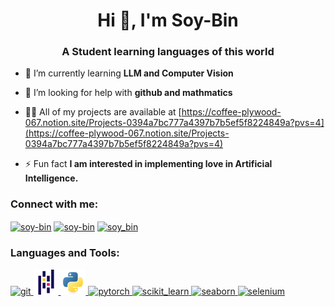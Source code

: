 <h1 align="center">Hi 👋, I'm Soy-Bin</h1>
<h3 align="center">A Student learning languages of this world</h3>

- 🌱 I’m currently learning **LLM and Computer Vision**

- 🤝 I’m looking for help with **github and mathmatics**

- 👨‍💻 All of my projects are available at [https://coffee-plywood-067.notion.site/Projects-0394a7bc777a4397b7b5ef5f8224849a?pvs=4](https://coffee-plywood-067.notion.site/Projects-0394a7bc777a4397b7b5ef5f8224849a?pvs=4)

- ⚡ Fun fact **I am interested in implementing love in Artificial Intelligence.**

<h3 align="left">Connect with me:</h3>
<p align="left">
<a href="https://kaggle.com/soy-bin" target="blank"><img align="center" src="https://raw.githubusercontent.com/rahuldkjain/github-profile-readme-generator/master/src/images/icons/Social/kaggle.svg" alt="soy-bin" height="30" width="40" /></a>
<a href="https://www.leetcode.com/soy-bin" target="blank"><img align="center" src="https://raw.githubusercontent.com/rahuldkjain/github-profile-readme-generator/master/src/images/icons/Social/leet-code.svg" alt="soy-bin" height="30" width="40" /></a>
<a href="https://discord.gg/soy_bin" target="blank"><img align="center" src="https://raw.githubusercontent.com/rahuldkjain/github-profile-readme-generator/master/src/images/icons/Social/discord.svg" alt="soy_bin" height="30" width="40" /></a>
</p>

<h3 align="left">Languages and Tools:</h3>
<p align="left"> <a href="https://git-scm.com/" target="_blank" rel="noreferrer"> <img src="https://www.vectorlogo.zone/logos/git-scm/git-scm-icon.svg" alt="git" width="40" height="40"/> </a> <a href="https://pandas.pydata.org/" target="_blank" rel="noreferrer"> <img src="https://raw.githubusercontent.com/devicons/devicon/2ae2a900d2f041da66e950e4d48052658d850630/icons/pandas/pandas-original.svg" alt="pandas" width="40" height="40"/> </a> <a href="https://www.python.org" target="_blank" rel="noreferrer"> <img src="https://raw.githubusercontent.com/devicons/devicon/master/icons/python/python-original.svg" alt="python" width="40" height="40"/> </a> <a href="https://pytorch.org/" target="_blank" rel="noreferrer"> <img src="https://www.vectorlogo.zone/logos/pytorch/pytorch-icon.svg" alt="pytorch" width="40" height="40"/> </a> <a href="https://scikit-learn.org/" target="_blank" rel="noreferrer"> <img src="https://upload.wikimedia.org/wikipedia/commons/0/05/Scikit_learn_logo_small.svg" alt="scikit_learn" width="40" height="40"/> </a> <a href="https://seaborn.pydata.org/" target="_blank" rel="noreferrer"> <img src="https://seaborn.pydata.org/_images/logo-mark-lightbg.svg" alt="seaborn" width="40" height="40"/> </a> <a href="https://www.selenium.dev" target="_blank" rel="noreferrer"> <img src="https://raw.githubusercontent.com/detain/svg-logos/780f25886640cef088af994181646db2f6b1a3f8/svg/selenium-logo.svg" alt="selenium" width="40" height="40"/> </a> </p>
